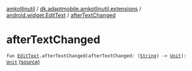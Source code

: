 [amkotlinutil](../../index.md) / [dk.adaptmobile.amkotlinutil.extensions](../index.md) / [android.widget.EditText](index.md) / [afterTextChanged](./after-text-changed.md)

# afterTextChanged

`fun `[`EditText`](https://developer.android.com/reference/android/widget/EditText.html)`.afterTextChanged(afterTextChanged: (`[`String`](https://kotlinlang.org/api/latest/jvm/stdlib/kotlin/-string/index.html)`) -> `[`Unit`](https://kotlinlang.org/api/latest/jvm/stdlib/kotlin/-unit/index.html)`): `[`Unit`](https://kotlinlang.org/api/latest/jvm/stdlib/kotlin/-unit/index.html) [(source)](https://github.com/adaptmobile-organization/amkotlinutil/tree/master/amkotlinutil/src/main/java/dk/adaptmobile/amkotlinutil/extensions/EditTextExtensions.kt#L8)